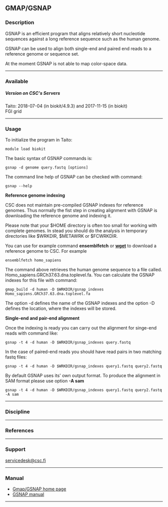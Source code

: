 ## GMAP/GSNAP

### Description

GSNAP is an efficient program  that aligns relatively short nucleotide
sequences against a long reference sequence such as the human genome.

GSNAP can be used  to align both single-end and paired  end reads to a
reference genome or sequence set.

At the moment GSNAP is not able to map color-space data.

------------------------------------------------------------------------

### Available

##### Version on CSC's Servers

  
Taito: 2018-07-04 (in biokit/4.9.3) and 2017-11-15 (in biokit)  
FGI grid

------------------------------------------------------------------------

### Usage

To initialize the program in Taito:

    module load biokit

The basic syntax of GSNAP commands is:

    gsnap -d genome query.fastq [options]

The command line help of GSNAP can be checked with command:

    gsnap --help

**Reference genome indexing**

CSC  does  not  maintain  pre-compiled  GSNAP  indexes  for  reference
genomes.  Thus normally the fist step in creating alignment with GSNAP
is downloading the reference genome and indexing it.

Please note that  your $HOME directory is often too  small for working
with  complete  genomes.  In  stead  you should  do  the  analysis  in
temporary directories like $WRKDIR, $METAWRK or $FCWRKDIR.

You  can use  for example  command **ensemblfetch**  or [**wget**]  to
download a reference genome to CSC. For example

    ensemblfetch homo_sapiens

The  command above  retrieves  the  human genome  sequence  to a  file
called.   Homo\_sapiens.GRCh37.63.dna.toplevel.fa.  You can  calculate
the GSNAP indexes for this file with command:

    gmap_build -d human -D $WRKDIR/gsnap_indexes Homo_sapiens.GRCh37.63.dna.toplevel.fa

The option -d defines the name of  the GSNAP indexes and the option -D
defines the location, where the indexes will be stored.

**Single-end and pair-end alignment**

Once  the indexing  is  ready  you can  carry  out  the alignment  for
singe-end reads with command like:

    gsnap -t 4 -d human -D $WRKDIR/gsnap_indexes query.fastq 

In the  case of  paired-end reads  you should have  read pairs  in two
matching fastq files:

    gsnap -t 4 -d human -D $WRKDIR/gsnap_indexes query1.fastq query2.fastq 

By default GSNAP uses its' own output format. To produce the alignment
in SAM format please use option **-A sam**

    gsnap -t 4 -d human -D $WRKDIR/gsnap_indexes query1.fastq query2.fastq -A sam

------------------------------------------------------------------------

### Discipline

------------------------------------------------------------------------

### References

------------------------------------------------------------------------

### Support

servicedesk@csc.fi

------------------------------------------------------------------------

### Manual

-   [Gmap/GSNAP home page]
-   [GSNAP manual]

------------------------------------------------------------------------

  [**wget**]: http://research.csc.fi/csc-guide-using-wget-to-download-data-from-web-sites-to-csc
  [Gmap/GSNAP home page]: http://research-pub.gene.com/gmap/
  [GSNAP manual]: http://research-pub.gene.com/gmap/src/README
